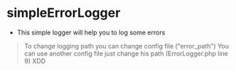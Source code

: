 # simpleErrorLogger
- This simple logger will help you to log some errors
> To change logging path you can change config file ("error_path")
You can use another config file just change his path (ErrorLogger.php line 9)
XDD
